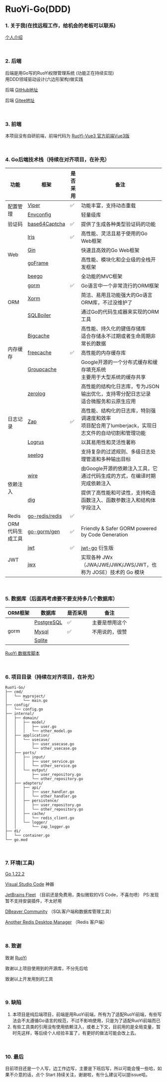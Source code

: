 # RuoYi-Go(DDD)

### 1. 关于我(在找远程工作，给机会的老板可以联系)
[个人介绍](https://github.com/Kun-GitHub)

<br>

### 2. 后端
后端是用Go写的RuoYi权限管理系统 (功能正在持续实现)   
用DDD领域驱动设计(六边形架构)做实践

后端 [GitHub地址](https://github.com/Kun-GitHub/RuoYi-Go)    

后端 [Gitee地址](https://gitee.com/Kun-GitHub/RuoYi-Go)

<br>

### 3. 前端
本项目没有自研前端，前端代码为 [RuoYi-Vue3 官方前端Vue3版](https://github.com/Kun-GitHub/RuoYi-Vue3)

<br>

### 4. Go后端技术栈（持续在对齐项目，在补充）
<table>
<thead>
<tr>
<th>功能</th>
<th>框架</th>
<th>是否采用</th>
<th>备注</th>
</tr>
</thead>
<tbody>
<tr>
<td rowspan="2">配置管理</td>
<td><a href="https://github.com/spf13/viper">Viper</a></td>
<td>✅</td>
<td>功能丰富，支持动态重载</td>
</tr>
<tr>
<td><a href="https://github.com/kelseyhightower/envconfig">Envconfig</a></td>
<td></td>
<td>轻量级库</td>
</tr>
<tr>
<td>验证码</td>
<td><a href="https://github.com/mojocn/base64Captcha">base64Captcha</a></td>
<td>✅</td>
<td>提供了生成各种类型验证码的功能</td>
</tr>
<tr>
<td rowspan="4">Web</td>
<td><a href="https://github.com/kataras/iris">Iris</a></td>
<td>✅</td>
<td>高性能、灵活且易于使用的Go Web框架</td>
</tr>
<tr>
<td><a href="https://github.com/gin-gonic/gin">Gin</a></td>
<td></td>
<td>快速且高效的Go Web框架</td>
</tr>
<tr>
<td><a href="https://github.com/gogf/gf">goFrame</a></td>
<td></td>
<td>高性能、模块化和企业级的全栈开发框架</td>
</tr>
<tr>
<td><a href="https://github.com/beego/beego">beego</a></td>
<td></td>
<td>全功能的MVC框架</td>
</tr>
<tr>
<td rowspan="3">ORM</td>
<td><a href="https://github.com/go-gorm/gorm">gorm</a></td>
<td>✅</td>
<td>Go语言中一个非常流行的ORM框架</td>
</tr>
<tr>
<td><a href="https://github.com/go-xorm/xorm">Xorm</a></td>
<td></td>
<td>简洁、易用且功能强大的Go语言ORM库，不过没维护了</td>
</tr>
<tr>
<td><a href="https://github.com/volatiletech/sqlboiler">SQLBoiler</a></td>
<td></td>
<td>通过Go的代码生成器来实现的ORM工具</td>
</tr>
<tr>
<td rowspan="3">内存缓存</td>
<td><a href="https://github.com/allegro/bigcache">Bigcache</a></td>
<td></td>
<td>高性能、持久化的键值存储库<br>
适合存储永不过期或者生命周期非常长的数据</td>
</tr>
<tr>
<td><a href="https://github.com/coocood/freecache">freecache</a></td>
<td>✅</td>
<td>高性能的内存缓存库</td>
</tr>
<tr>
<td><a href="https://github.com/golang/groupcache">Groupcache</a></td>
<td></td>
<td>Google开源的一个分布式缓存和缓存填充系统<br>
主要用于大型系统的缓存共享</td>
</tr>
<tr>
<td rowspan="4">日志记录</td>
<td><a href="https://github.com/rs/zerolog">zerolog</a></td>
<td></td>
<td>高性能的结构化日志库，专为JSON输出优化，支持零分配日志记录<br>
适合微服务和云原生应用</td>
</tr>
<tr>
<td><a href="https://github.com/uber-go/zap">Zap</a></td>
<td>✅</td>
<td>高性能、结构化的日志库，特别强调速度和效率<br>
项目配合用了lumberjack，实现日志文件的自动切割和管理功能</td>
</tr>
<tr>
<td><a href="https://github.com/sirupsen/logrus">Logrus</a></td>
<td></td>
<td>以其易用性和灵活性著称</td>
</tr>
<tr>
<td><a href="https://github.com/cihub/seelog">seelog</a></td>
<td></td>
<td>支持复杂的过滤规则、多级日志处理管道和多种输出目标</td>
</tr>
<tr>
<td rowspan="2">依赖注入</td>
<td><a href="https://github.com/google/wire">wire</a></td>
<td></td>
<td>由Google开源的依赖注入工具，它通过代码生成的方式，在编译时期完成依赖注入</td>
</tr>
<tr>
<td><a href="https://github.com/uber-go/dig">dig</a></td>
<td></td>
<td>提供了高性能和可读性，支持构造函数注入、函数参数注入和结构体字段注入</td>
</tr>
<tr>
<td>Redis</td>
<td><a href="https://github.com/redis/go-redis">go-redis/redis</a></td>
<td>✅</td>
<td></td>
</tr>
<tr>
<td>ORM 代码生成工具</td>
<td><a href="https://github.com/go-gorm/gen">go-gorm/gen</a></td>
<td>✅</td>
<td>Friendly & Safer GORM powered by Code Generation</td>
</tr>
<tr>
<td rowspan="2">JWT</td>
<td><a href="https://github.com/golang-jwt/jwt">jwt</a></td>
<td>✅</td>
<td><a href="https://github.com/dgrijalva/jwt-go">jwt-go</a> 衍生版</td>
</tr>
<tr>
<td><a href="https://github.com/lestrrat-go/jwx">jwx</a></td>
<td></td>
<td>实现各种 JWx（JWA/JWE/JWK/JWS/JWT，也称为 JOSE）技术的 Go 模块</td>
</tr>
</tbody>
</table>

<br>

### 5. 数据库（后面再考虑要不要支持多几个数据库）
<table>
<thead>
<tr>
<th>ORM框架</th>
<th>数据库</th>
<th>是否采用</th>
<th>备注</th>
</tr>
</thead>
<tbody>
<tr>
<td rowspan="3">gorm</td>
<td><a href="https://www.postgresql.org">PostgreSQL</a></td>
<td>✅</td>
<td>主要是想用这个</td>
</tr>
<tr>
<td><a href="https://www.mysql.com/">Mysql</a></td>
<td>✅</td>
<td>不用说的，很赞</td>
</tr>
<tr>
<td><a href="https://www.sqlite.org/">Sqlite</a></td>
<td></td>
<td></td>
</tr>
</tbody>
</table>

[RuoYi 数据库脚本](https://github.com/yangzongzhuan/RuoYi-Vue/blob/master/sql/ry_20240529.sql)

<br>

### 6. 项目目录（持续在对齐项目，在补充）
```项目结构
RuoYi-Go/
├── cmd/
│   └── myproject/
│       └── main.go
├── config/
│   └── config.go
├── internal/
│   ├── domain/
│   │   ├── model/
│   │   │   ├── user.go
│   │   │   └── other_model.go
│   ├── application/
│   │   └── usecase/
│   │       ├── user_usecase.go
│   │       └── other_usecase.go
│   ├── ports/
│   │   ├── input/
│   │   │   ├── user_service.go
│   │   │   └── other_service.go
│   │   └── output/
│   │       ├── user_repository.go
│   │       └── other_repository.go
│   ├── adapters/
│   │   ├── api/
│   │   │   ├── user_handler.go
│   │   │   └── other_handler.go
│   │   ├── persistence/
│   │   │   ├── user_repository.go
│   │   │   └── other_repository.go
│   │   ├── cache/
│   │   │   └── redis_client.go
│   │   └── logger/
│   │       └── zap_logger.go
├── di/
│   └── container.go
└── go.mod
```
<br>

### 7. 环境(工具)  
[Go 1.22.2](https://go.dev/doc/install) 

[Visual Studio Code](https://code.visualstudio.com/) 神器

[JetBrains Fleet](https://www.jetbrains.com/fleet) （目前还是免费用，类似微软的VS Code，不喜勿喷）
PS:发现暂不支持安装插件，不太好用

[DBeaver Community](https://dbeaver.io/) （SQL客户端和数据库管理工具）

[Another Redis Desktop Manager](https://github.com/qishibo/AnotherRedisDesktopManager) （Redis 客户端）

<br>

### 8. 致谢
致谢 [RuoYi](https://ruoyi.vip)  

致谢以上项目使用到的开源库，不分先后哈   

致谢以上开发用到的工具

<br>

### 9. 缺陷
1. 本项目是纯后端项目，前端是用RuoYi前端，所有为了适配RuoYi前端，有些写法会不太遵循Go语言的规范，不过不影响使用，只是为了适配RuoYi前端而已 
2. 有些工具类的引用没有使用依赖注入，或者上下文，目前用的是全局变量，暂时先这样，等后续个人经验丰富了，有更好的做法可能会改上去。
<br>

### 10. 最后
目前项目还是一个人写，边工作边写，主要是下班后写，所以可能会慢一些哈，如果不介意的话，点个 Start 持续关注，谢谢啦，有什么建议可以提issue哈。




